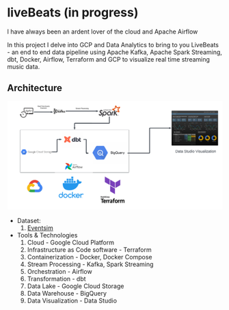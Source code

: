 # liveBeats (in progress)

I have always been an ardent lover of the cloud and Apache Airflow

In this project I delve into GCP and Data Analytics to bring to you LiveBeats - an end to end data pipeline using Apache Kafka, Apache Spark Streaming, dbt, Docker, Airflow, Terraform and GCP to visualize real time streaming music data.

## Architecture
![Architecture](images/SpotifyDataStreamingAnalytics.png)

- Dataset:
    1. [Eventsim](http://millionsongdataset.com/pages/getting-dataset/#subset)
- Tools & Technologies
    1. Cloud - Google Cloud Platform
    2. Infrastructure as Code software - Terraform
    3. Containerization - Docker, Docker Compose
    4. Stream Processing - Kafka, Spark Streaming
    5. Orchestration - Airflow
    6. Transformation - dbt
    7. Data Lake - Google Cloud Storage
    8. Data Warehouse - BigQuery
    9. Data Visualization - Data Studio
